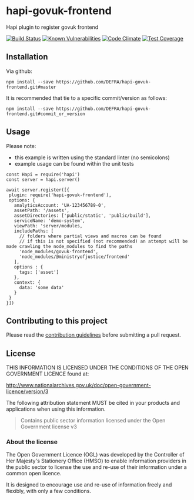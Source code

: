 # hapi-govuk-frontend
Hapi plugin to register govuk frontend

[![Build Status](https://travis-ci.com/DEFRA/hapi-govuk-frontend.svg?branch=master)](https://travis-ci.com/DEFRA/hapi-govuk-frontend)
[![Known Vulnerabilities](https://snyk.io/test/github/defra/hapi-govuk-frontend/badge.svg)](https://snyk.io/test/github/defra/hapi-govuk-frontend)
[![Code Climate](https://codeclimate.com/github/DEFRA/hapi-govuk-frontend/badges/gpa.svg)](https://codeclimate.com/github/DEFRA/hapi-govuk-frontend)
[![Test Coverage](https://codeclimate.com/github/DEFRA/hapi-govuk-frontend/badges/coverage.svg)](https://codeclimate.com/github/DEFRA/hapi-govuk-frontend/coverage)

## Installation

Via github:
```
npm install --save https://github.com/DEFRA/hapi-govuk-frontend.git#master
```

It is recommended that tie to a specific commit/version as follows:
```
npm install --save https://github.com/DEFRA/hapi-govuk-frontend.git#commit_or_version
```
## Usage
Please note:
 - this example is written using the standard linter (no semicolons)
 - example usage can be found within the unit tests 
```
const Hapi = require('hapi')
const server = hapi.server()

await server.register([{
 plugin: require('hapi-govuk-frontend'),
 options: {
   analyticsAccount: 'UA-123456789-0',
   assetPath: '/assets',
   assetDirectories: ['public/static', 'public/build'],
   serviceName: 'demo-system',
   viewPath: 'server/modules,
   includePaths: [
     // folders where partial views and macros can be found 
     // if this is not specified (not recommended) an attempt will be made crawling the node_modules to find the paths
     'node_modules/govuk-frontend',
     'node_modules/@ministryofjustice/frontend'
   ],
   options : { 
     tags: ['asset']
   },
   context: {
     data: 'some data'
   }
 }
}])
```

## Contributing to this project

Please read the [contribution guidelines](/CONTRIBUTING.md) before submitting a pull request.

## License

THIS INFORMATION IS LICENSED UNDER THE CONDITIONS OF THE OPEN GOVERNMENT LICENCE found at:

<http://www.nationalarchives.gov.uk/doc/open-government-licence/version/3>

The following attribution statement MUST be cited in your products and applications when using this information.

>Contains public sector information licensed under the Open Government license v3

### About the license

The Open Government Licence (OGL) was developed by the Controller of Her Majesty's Stationery Office (HMSO) to enable information providers in the public sector to license the use and re-use of their information under a common open licence.

It is designed to encourage use and re-use of information freely and flexibly, with only a few conditions.


